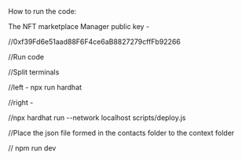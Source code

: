 How to run the code: 

The NFT marketplace Manager public key -

//0xf39Fd6e51aad88F6F4ce6aB8827279cffFb92266

//Run code 


//Split terminals 

//left - npx run hardhat 

//right - 

//npx hardhat run --network localhost scripts/deploy.js

//Place the json file formed in the contacts folder to the context folder

// npm run dev
